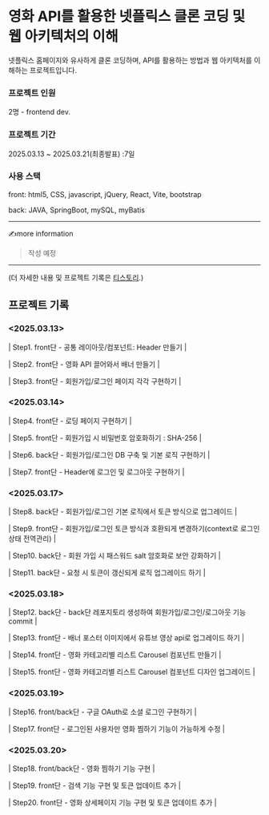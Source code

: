 # 영화 API를 활용한 넷플릭스 클론 코딩 및 웹 아키텍처의 이해

넷플릭스 홈페이지와 유사하게 클론 코딩하며, API를 활용하는 방법과 웹 아키텍처를 이해하는 프로젝트입니다.

### 프로젝트 인원

2명 - frontend dev.

### 프로젝트 기간

2025.03.13 ~ 2025.03.21(최종발표) :7일

### 사용 스택

front: html5, CSS, javascript, jQuery, React, Vite, bootstrap

back: JAVA, SpringBoot, mySQL, myBatis

---

✍️more information

> 작성 예정

---

(더 자세한 내용 및 프로젝트 기록은 [티스토리](https://kenco.tistory.com/56).)

## 프로젝트 기록

### <2025.03.13>

| Step1. front단 - 공통 레이아웃/컴포넌트: Header 만들기 |

| Step2. front단 - 영화 API 끌어와서 배너 만들기 |

| Step3. front단 - 회원가입/로그인 페이지 각각 구현하기 |

### <2025.03.14>

| Step4. front단 - 로딩 페이지 구현하기 |

| Step5. front단 - 회원가입 시 비밀번호 암호화하기 : SHA-256 |

| Step6. back단 - 회원가입/로그인 DB 구축 및 기본 로직 구현하기 |

| Step7. front단 - Header에 로그인 및 로그아웃 구현하기 |

### <2025.03.17>

| Step8. back단 - 회원가입/로그인 기본 로직에서 토큰 방식으로 업그레이드 |

| Step9. front단 - 회원가입/로그인 토큰 방식과 호환되게 변경하기(context로 로그인 상태 전역관리) |

| Step10. back단 - 회원 가입 시 패스워드 salt 암호화로 보안 강화하기 |

| Step11. back단 - 요청 시 토큰이 갱신되게 로직 업그레이드 하기 |

### <2025.03.18>

| Step12. back단 - back단 레포지토리 생성하여 회원가입/로그인/로그아웃 기능 commit |

| Step13. front단 - 배너 포스터 이미지에서 유튜브 영상 api로 업그레이드 하기 |

| Step14. front단 - 영화 카테고리별 리스트 Carousel 컴포넌트 만들기 |

| Step15. front단 - 영화 카테고리별 리스트 Carousel 컴포넌트 디자인 업그레이드 |

### <2025.03.19>

| Step16. front/back단 - 구글 OAuth로 소셜 로그인 구현하기 |

| Step17. front단 - 로그인된 사용자만 영화 찜하기 기능이 가능하게 수정 |

### <2025.03.20>

| Step18. front/back단 - 영화 찜하기 기능 구현 |

| Step19. front단 - 검색 기능 구현 및 토큰 업데이트 추가 |

| Step20. front단 - 영화 상세페이지 기능 구현 및 토큰 업데이트 추가 |
